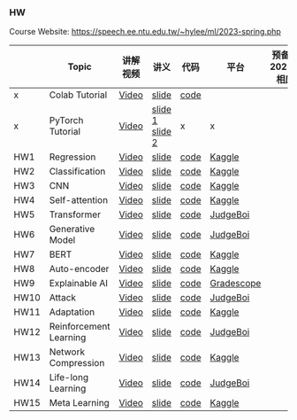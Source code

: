 ### HW

Course Website: https://speech.ee.ntu.edu.tw/~hylee/ml/2023-spring.php

||Topic|讲解视频|讲义|代码|平台|预备知识(见2021&2022相应章节)|
|---|---|---|---|---|---|---|
|x|Colab Tutorial|[Video](https://www.bilibili.com/video/BV1TD4y137mP/?p=10)|[slide](https://speech.ee.ntu.edu.tw/~hylee/ml/ml2023-course-data/Colab_Tutorial.pdf)|[code](https://colab.research.google.com/drive/1Qi4-BRqZ3qI3x_Jtr5ci_oRvHDMQpdiW?usp=sharing)|||
|x|PyTorch Tutorial|[Video](https://www.bilibili.com/video/BV1TD4y137mP/?p=11)|[slide 1](https://speech.ee.ntu.edu.tw/~hylee/ml/ml2023-course-data/Pytorch_Tutorial_1.pdf)<br>[slide 2](https://speech.ee.ntu.edu.tw/~hylee/ml/ml2023-course-data/Pytorch_Tutorial_2.pdf)|x|x||
|HW1|Regression|[Video](https://www.bilibili.com/video/BV1TD4y137mP/?p=12)|[slide](https://speech.ee.ntu.edu.tw/~hylee/ml/ml2023-course-data/HW01.pdf)|[code](https://colab.research.google.com/drive/1BESEu-l3qrGRULoATuXnWasUNuUlVF1Z?fbclid=IwAR1FrjUsp4rTy5PPFV-aWq6IG_Z44mFT4VH5e1lIhlekFl7fAvxGRCTCyR0)|[Kaggle](https://www.kaggle.com/t/a339b77fa5214978bfb8dde62d3151fe)||
|HW2|Classification|[Video](https://www.bilibili.com/video/BV1TD4y137mP/?p=22)|[slide](https://speech.ee.ntu.edu.tw/~hylee/ml/ml2023-course-data/HW02+%E8%81%BD%E6%B8%AC.pdf)|[code](https://colab.research.google.com/drive/1wzeiVy2g7HpSjlidUr0Gi50NnHBWTkvN#scrollTo=KVUGfWTo7_Oj)|[Kaggle](https://www.kaggle.com/t/03ac116596a247219b5a8d7a8e2b800e)||
|HW3|CNN|[Video](https://www.bilibili.com/video/BV1TD4y137mP/?p=28)|[slide](https://speech.ee.ntu.edu.tw/~hylee/ml/ml2023-course-data/HW03.pdf)|[code](https://colab.research.google.com/drive/15A_8ilH-6-T3HOmSFrKbjDinBJl-s-16)|[Kaggle](https://www.kaggle.com/t/86ca241732c04da99aca6490080bae73)||
|HW4|Self-attention|[Video](https://www.bilibili.com/video/BV1TD4y137mP/?p=33)|[slide](https://speech.ee.ntu.edu.tw/~hylee/ml/ml2023-course-data/HW04.pdf)|[code](https://colab.research.google.com/drive/1u-610KA-urqfJjDH5O0pecwfP--V9DQs?usp=sharing)|[Kaggle](https://www.kaggle.com/t/49ea0c385a974db5919ec67299ba2e6b)||
|HW5|Transformer|[Video](https://www.bilibili.com/video/BV1TD4y137mP/?p=40)|[slide](https://speech.ee.ntu.edu.tw/~hylee/ml/ml2023-course-data/HW05.pdf)|[code](https://colab.research.google.com/drive/1qj_J9ld5KR3TTNbU5PnCAKMkDH3vN27p#scrollTo=59neB_Sxp5Ub)|[JudgeBoi](https://ml.ee.ntu.edu.tw/home)||
|HW6|Generative Model|[Video](https://www.bilibili.com/video/BV1TD4y137mP/?p=41)|[slide](https://docs.google.com/presentation/d/1x8c38zgEbN2zN4EboWhquZ5b3LhVCN8ElhaJCO2vnzY/edit#slide=id.g11dca28fc13_0_140)|[code](https://www.kaggle.com/code/b07202024/hw6-diffusion-model)|[JudgeBoi](https://ml.ee.ntu.edu.tw/home)||
|HW7|BERT|[Video](https://www.bilibili.com/video/BV1TD4y137mP/?p=47)|[slide](https://speech.ee.ntu.edu.tw/~hylee/ml/ml2023-course-data/HW07.pdf)|[code](https://colab.research.google.com/drive/1m0fQjJfkK9vAovxPj9Nd3-hQuxezB2w1)|[Kaggle](https://www.kaggle.com/t/e001cad568dc4d77b6a5e762172f44d6)|
|HW8|Auto-encoder|[Video](https://www.bilibili.com/video/BV1TD4y137mP/?p=49)|[slide](https://speech.ee.ntu.edu.tw/~hylee/ml/ml2023-course-data/HW08.pdf)|[code](https://colab.research.google.com/drive/1iqvGMVMkmTynKI8UQWaYeXxdQXeO7CKM#scrollTo=YiVfKn-6tXz8)|[Kaggle](https://www.kaggle.com/t/c76950cc460140eba30a576ca7668d28)|
|HW9|Explainable AI|[Video](https://www.bilibili.com/video/BV1TD4y137mP/?p=51)|[slide](https://speech.ee.ntu.edu.tw/~hylee/ml/ml2023-course-data/HW09.pdf)|[code](https://colab.research.google.com/drive/1w7p96mLz8uPQSCCXYPm1HxDVtLPHPZcS?usp=sharing)|[Gradescope](https://www.gradescope.com/courses/515619)|
|HW10|Attack|[Video](https://www.bilibili.com/video/BV1TD4y137mP/?p=54)|[slide](https://speech.ee.ntu.edu.tw/~hylee/ml/ml2023-course-data/HW10.pdf)|[code](https://colab.research.google.com/drive/1GmZI-58gQXxu6VTYHGpf0Ob1iZ8PB4GV?usp=share_link)|[JudgeBoi](https://ml.ee.ntu.edu.tw/home)|
|HW11|Adaptation|[Video](https://www.bilibili.com/video/BV1TD4y137mP/?p=60)|[slide](https://speech.ee.ntu.edu.tw/~hylee/ml/ml2023-course-data/HW11.pdf)|[code](https://colab.research.google.com/drive/1mzs--uJmW3fE2Dy-FIU_EKe2MIPBzz8I?usp=sharing)|[Kaggle](https://www.kaggle.com/t/77117edf751b445b86baaaf745a7f89c)|
|HW12|Reinforcement Learning|[Video](https://www.bilibili.com/video/BV1TD4y137mP/?p=61)|[slide](https://docs.google.com/presentation/d/1yY3Yel6-W4Lvx6YYHD_-z574xcKr0xEoKHXB2exSeBg/edit#slide=id.p)|[code](https://colab.research.google.com/drive/1XIw2FLg4FVYpAblLlTf14zP9grVoDmaU)|[JudgeBoi](https://ml.ee.ntu.edu.tw/home)|
|HW13|Network Compression|[Video](https://www.bilibili.com/video/BV1TD4y137mP/?p=62)|[slide](https://speech.ee.ntu.edu.tw/~hylee/ml/ml2023-course-data/HW13.pdf)|[code](https://colab.research.google.com/drive/1rW8tgC9QpNmvOo-e7MXI2LH1ojFXjsmu?usp=sharing#scrollTo=-hQgM5oQSz5g)|[Kaggle](https://www.kaggle.com/t/899315e53b164aaeacdc1f5125a32f95)|
|HW14|Life-long Learning|[Video](https://www.bilibili.com/video/BV1TD4y137mP/?p=63)|[slide](https://speech.ee.ntu.edu.tw/~hylee/ml/ml2023-course-data/HW14.pdf)|[code](https://colab.research.google.com/drive/1O1pAeKmSMwrNXWxeE9SApgdxK8CKC5dk?usp=sharing)|[JudgeBoi](https://www.gradescope.com/courses/515619)|
|HW15|Meta Learning|[Video](https://www.bilibili.com/video/BV1TD4y137mP/?p=64)|[slide](https://speech.ee.ntu.edu.tw/~hylee/ml/ml2023-course-data/HW15.pdf)|[code](https://colab.research.google.com/drive/1tnsxsSJ0Ltr-BRGYE8rA4a4NzG7ZgnNF?usp=sharing)|[Kaggle](http://www.kaggle.com/competitions/ml2023spring-hw15)|

